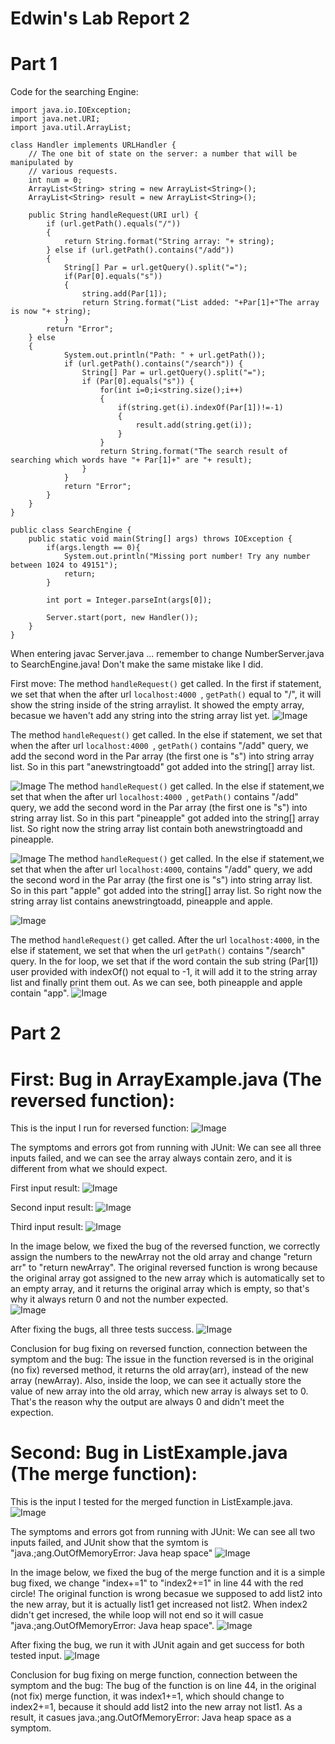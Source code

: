# Edwin's Lab Report 2

# Part 1
Code for the searching Engine:
```
import java.io.IOException;
import java.net.URI;
import java.util.ArrayList;

class Handler implements URLHandler {
    // The one bit of state on the server: a number that will be manipulated by
    // various requests.
    int num = 0;
    ArrayList<String> string = new ArrayList<String>();
    ArrayList<String> result = new ArrayList<String>();

    public String handleRequest(URI url) {
        if (url.getPath().equals("/")) 
        {
            return String.format("String array: "+ string); 
        } else if (url.getPath().contains("/add")) 
        {
            String[] Par = url.getQuery().split("=");
            if(Par[0].equals("s"))
            {
                string.add(Par[1]);
                return String.format("List added: "+Par[1]+"The array is now "+ string);
            }
        return "Error";  
    } else 
    {
            System.out.println("Path: " + url.getPath());
            if (url.getPath().contains("/search")) {
                String[] Par = url.getQuery().split("=");
                if (Par[0].equals("s")) {
                    for(int i=0;i<string.size();i++)
                    {
                        if(string.get(i).indexOf(Par[1])!=-1)
                        {
                            result.add(string.get(i));
                        }
                    }
                    return String.format("The search result of searching which words have "+ Par[1]+" are "+ result);
                }
            }
            return "Error";
        }
    }
}

public class SearchEngine {
    public static void main(String[] args) throws IOException {
        if(args.length == 0){
            System.out.println("Missing port number! Try any number between 1024 to 49151");
            return;
        }

        int port = Integer.parseInt(args[0]);

        Server.start(port, new Handler());
    }
}
```
When entering javac Server.java ... remember to change NumberServer.java to SearchEngine.java! Don't make the same mistake like I did.

First move:
The method `handleRequest()` get called. In the first if statement, we set that when the after url `localhost:4000 `, `getPath()` equal to "/", it will show the string inside of the string arraylist. It showed the empty array, becasue we haven't add any string into the string array list yet.
![Image](lab2_1_0.png)

The method `handleRequest()` get called. In the else if statement, we set that when the after url `localhost:4000 `, `getPath()` contains "/add" query, we add the second word in the Par array (the first one is "s") into string array list. So in this part "anewstringtoadd" got added into the string[] array list.

![Image](lab2_1_1.png)
The method `handleRequest()` get called. In the else if statement,we set that when the after url `localhost:4000 `, `getPath()` contains "/add" query, we add the second word in the Par array (the first one is "s") into string array list. So in this part "pineapple" got added into the string[] array list. So right now the string array list contain both anewstringtoadd and pineapple. 

![Image](lab2_1_2.png)
The method `handleRequest()` get called. In the else if statement,we set that when the after url `localhost:4000`, contains "/add" query, we add the second word in the Par array (the first one is "s") into string array list. So in this part "apple" got added into the string[] array list. So right now the string array list contains anewstringtoadd, pineapple and apple. 

![Image](lab2_1_3.png)

The method `handleRequest()` get called. After the url `localhost:4000`, in the else if statement, we set that when the url `getPath()` contains "/search" query. In the for loop, we set that if the word contain the sub string (Par[1]) user provided with indexOf() not equal to -1, it will add it to the string array list and finally print them out.
As we can see, both pineapple and apple contain "app".
![Image](lab2_1_4.png)

# Part 2
# First: Bug in ArrayExample.java (The reversed function):

This is the input I run for reversed function:
![Image](lab2_1.png)

The symptoms and errors got from running with JUnit:
We can see all three inputs failed, and we can see the array always contain zero, and it is different from what we should expect.

First input result:
![Image](lab2_2.png)

Second input result:
![Image](lab2_3.png)

Third input result:
![Image](lab2_4.png)

In the image below, we fixed the bug of the reversed function, we correctly assign the numbers to the newArray not the old array and change "return arr" to "return newArray". The original reversed function is wrong because the original array got assigned to the new array which is automatically set to an empty array, and it returns the original array which is empty, so that's why it always return 0 and not the number expected.  
![Image](lab2_5.png)

After fixing the bugs, all three tests success.
![Image](lab2_6.png)

Conclusion for bug fixing on reversed function, connection between the symptom and the bug: The issue in the function reversed is in the original (no fix) reversed method, it returns the old array(arr), instead of the new array  (newArray). Also, inside the loop, we can see it actually store the value of new array into the old array, which new array is always set to 0. That's the reason why the output are always 0 and didn't meet the expection.

# Second: Bug in ListExample.java (The merge function):

This is the input I tested for the merged function in ListExample.java.
 ![Image](lab2_7.png)

The symptoms and errors got from running with JUnit:
We can see all two inputs failed, and JUnit show that the symtom is "java.;ang.OutOfMemoryError: Java heap space"
 ![Image](lab2_8.png)

In the image below, we fixed the bug of the merge function and it is a simple bug fixed, we change "index+=1" to "index2+=1" in line 44 with the red circle! The original function is wrong becasue we supposed to add list2 into the new array, but it is actually list1 get increased not list2. When index2 didn't get incresed, the while loop will not end so it will casue "java.;ang.OutOfMemoryError: Java heap space". 
 ![Image](lab2_9.png)

 After fixing the bug, we run it with JUnit again and get success for both tested input.
 ![Image](lab2_10.png)

 Conclusion for bug fixing on merge function, connection between the symptom and the bug: The bug of the function is on line 44, in the original (not fix) merge function, it was index1+=1, which should change to index2+=1, because it should add list2 into the new array not list1. As a result, it casues java.;ang.OutOfMemoryError: Java heap space as a symptom.  


